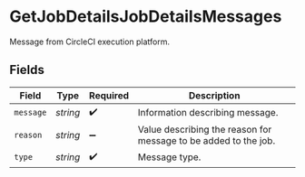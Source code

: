 # GetJobDetailsJobDetailsMessages

Message from CircleCI execution platform.


## Fields

| Field                                                           | Type                                                            | Required                                                        | Description                                                     |
| --------------------------------------------------------------- | --------------------------------------------------------------- | --------------------------------------------------------------- | --------------------------------------------------------------- |
| `message`                                                       | *string*                                                        | :heavy_check_mark:                                              | Information describing message.                                 |
| `reason`                                                        | *string*                                                        | :heavy_minus_sign:                                              | Value describing the reason for message to be added to the job. |
| `type`                                                          | *string*                                                        | :heavy_check_mark:                                              | Message type.                                                   |